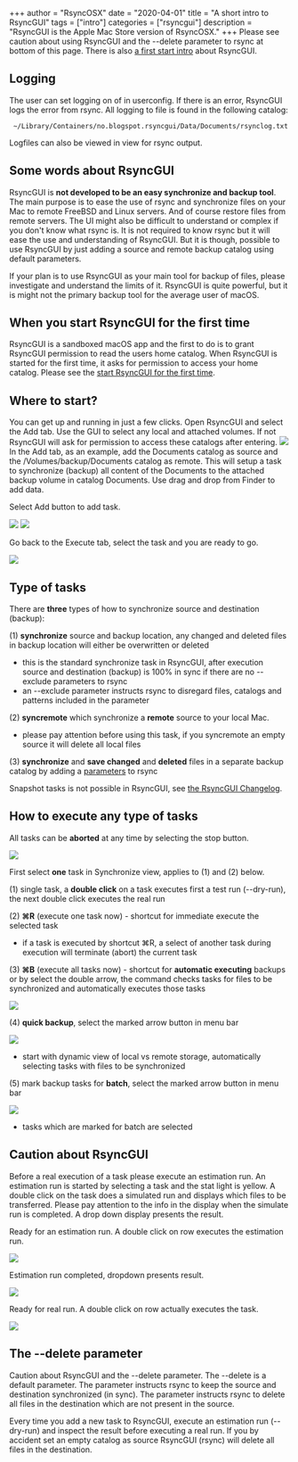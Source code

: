 +++
author = "RsyncOSX"
date = "2020-04-01"
title =  "A short intro to RsyncGUI"
tags = ["intro"]
categories = ["rsyncgui"]
description = "RsyncGUI is the Apple Mac Store version of RsyncOSX."
+++
Please see caution about using RsyncGUI and the --delete parameter to rsync at bottom of this page. There is also [a first start intro](/post/rsyncguifirststart) about RsyncGUI.

## Logging

The user can set logging on of in userconfig. If there is an error, RsyncGUI logs the error from rsync. All logging to file is found in the following catalog:
```
 ~/Library/Containers/no.blogspot.rsyncgui/Data/Documents/rsynclog.txt
```
Logfiles can also be viewed in view for rsync output.

## Some words about RsyncGUI

RsyncGUI is **not developed to be an easy synchronize and backup tool**. The main purpose is to ease the use of rsync and synchronize files on your Mac to remote FreeBSD and Linux servers. And of course restore files from remote servers. The UI might also be difficult to understand or complex if you don't know what rsync is. It is not required to know rsync but it will ease the use and understanding of RsyncGUI. But it is though, possible to use RsyncGUI by just adding a source and remote backup catalog using default parameters.

If your plan is to use RsyncGUI as your main tool for backup of files, please investigate and understand the limits of it. RsyncGUI is quite powerful, but it is might not the primary backup tool for the average user of macOS.

## When you start RsyncGUI for the first time

RsyncGUI is a sandboxed macOS app and the first to do is to grant RsyncGUI permission to read the users home catalog. When RsyncGUI is started for the first time, it asks for permission to access your home catalog. Please see the [start RsyncGUI for the first time](/post/RsyncGUIfirststart).

## Where to start?

You can get up and running in just a few clicks. Open RsyncGUI and select the Add tab. Use the GUI to select any local and attached volumes. If not RsyncGUI will ask for permission to access these catalogs after entering.
![](/images/RsyncOSX/master/intro/main1.png)
In the Add tab, as an example, add the Documents catalog as source and the /Volumes/backup/Documents catalog as remote. This will setup a task to synchronize (backup) all content of the Documents to the attached backup volume in catalog Documents. Use drag and drop from Finder to add data.

Select Add button to add task.

![](/images/RsyncOSX/master/intro/main2.png)
![](/images/RsyncOSX/master/intro/main3.png)

Go back to the Execute tab, select the task and you are ready to go.

![](/images/RsyncOSX/master/intro/main4.png)

## Type of tasks

There  are **three** types of how to synchronize source and destination (backup):

(1) **synchronize** source and backup location, any changed and deleted files in backup location will either be overwritten or deleted
  - this is the standard synchronize task in RsyncGUI, after execution source and destination (backup) is 100% in sync if there are no --exclude parameters to rsync
  - an --exclude parameter instructs rsync to disregard files, catalogs and patterns included in the parameter

(2) **syncremote** which synchronize a **remote** source to your local Mac.
  - please pay attention before using this task, if you syncremote an empty source it will delete all local files

(3) **synchronize** and **save changed** and **deleted** files in a separate backup catalog by adding a [parameters](/post/Parameters) to rsync

Snapshot tasks is not possible in RsyncGUI, see [the RsyncGUI Changelog](/post/RsyncGUIChangelog).

## How to execute any type of tasks

All tasks can be **aborted** at any time by selecting the stop button.

![](/images/RsyncOSX/master/intro/menu1.png)

First select **one** task in Synchronize view, applies to (1) and (2) below.

(1) single task, a **double click** on a task executes first a test run (--dry-run), the next double click executes the real run

(2) **⌘R** (execute one task now) - shortcut for immediate execute the selected task
- if a task is executed by shortcut ⌘R, a select of another task during execution will terminate (abort) the current task

(3) **⌘B** (execute all tasks now) - shortcut for **automatic executing** backups or by select the double arrow, the command checks tasks for files to be synchronized and automatically executes those tasks

![](/images/RsyncOSX/master/intro/menu4.png)

(4) **quick backup**, select the marked arrow button in menu bar

![](/images/RsyncOSX/master/intro/menu2.png)

- start with dynamic view of local vs remote storage, automatically selecting tasks with files to be synchronized

(5) mark backup tasks for **batch**, select the marked arrow button in menu bar

![](/images/RsyncOSX/master/intro/menu3.png)

- tasks which are marked for batch are selected

## Caution about RsyncGUI

Before a real execution of a task please execute an estimation run. An estimation run is started by selecting a task and the stat light is yellow. A double click on the task does a simulated run and displays which files to be transferred. Please pay attention to the info in the display when the simulate run is completed. A drop down display presents the result.

Ready for an estimation run. A double click on row executes the estimation run.

![](/images/RsyncOSX/master/intro/simulate.png)

Estimation run completed, dropdown presents result.

![](/images/RsyncOSX/master/intro/display.png)

Ready for real run. A double click on row actually executes the task.

![](/images/RsyncOSX/master/intro/realrun.png)

## The --delete parameter

Caution about RsyncGUI and the --delete parameter. The --delete is a default parameter. The parameter instructs
rsync to keep the source and destination synchronized (in sync). The parameter instructs rsync to delete all files in the destination which are not present in the source.

Every time you add a new task to RsyncGUI, execute an estimation run (--dry-run) and inspect the result before executing a real
run. If you by accident set an empty catalog as source RsyncGUI (rsync) will delete all files in the destination.
